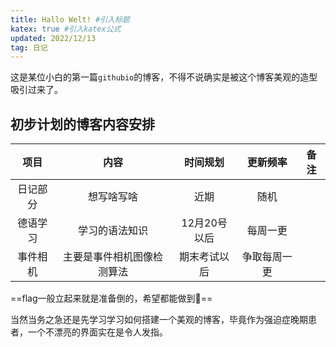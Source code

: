 ```yaml
---
title: Hallo Welt! #引入标题
katex: true #引入katex公式
updated: 2022/12/13
tag: 日记
---
```

这是某位小白的第一篇`githubio`的博客，不得不说确实是被这个博客美观的造型吸引过来了。
## 初步计划的博客内容安排
|项目|内容|时间规划|更新频率|备注|
|:---:|:---:|:---:|:---:|:---:|
|日记部分|想写啥写啥|近期|随机||
|德语学习|学习的语法知识|12月20号以后|每周一更||
|事件相机|主要是事件相机图像检测算法|期末考试以后|争取每周一更||

==flag一般立起来就是准备倒的，希望都能做到🙏==

当然当务之急还是先学习学习如何搭建一个美观的博客，毕竟作为强迫症晚期患者，一个不漂亮的界面实在是令人发指。
